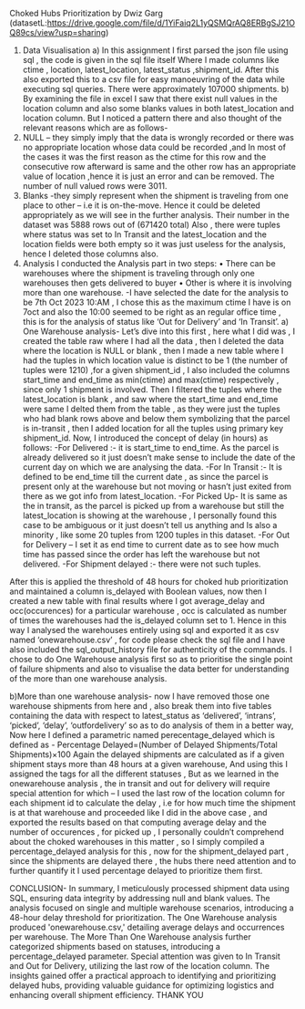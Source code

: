 Choked Hubs Prioritization by Dwiz Garg  (datasetL:https://drive.google.com/file/d/1YiFaiq2L1yQSMQrAQ8ERBgSJ21OQ89cs/view?usp=sharing)

1.	Data Visualisation 
a)	In this assignment I first parsed the json file using sql , the code is given in the sql file itself
Where I made columns like ctime , location, latest_location, latest_status ,shipment_id. After this also exported this to a csv file for easy manoeuvring of the data while executing sql queries. There were approximately 107000 shipments.
b)	By examining the file in excel I saw that there exist null values in the location column and also some blanks values in both latest_location and location column. But I noticed a pattern there and also thought of the relevant reasons which are as follows-
1.	NULL – they simply imply that the data is wrongly recorded or there was no appropriate location whose data could be recorded ,and In most of the cases it was the first reason as the ctime for this row and the consecutive row afterward is same and the other row has an appropriate value of location ,hence it is just an error and can be removed.
The number of null valued rows were 3011. 
2.	Blanks -they simply represent when the shipment is traveling from one place to other – i.e it is on-the-move. Hence it could be deleted appropriately as we will see in the further analysis. Their number in the dataset was 5888 rows out of (671420 total)
Also , there were tuples where status was set to In Transit and the latest_location and the location fields were both empty so it was just useless for the analysis, hence I deleted those columns also.
2.    Analysis 
		I conducted the Analysis part in two steps:
•	There can be warehouses where the shipment is traveling through only one warehouses then gets delivered to buyer 
•	Other is where it is involving more than one warehouse. 
-I have selected the date for the analysis to be 7th Oct 2023 10:AM , I chose this as the maximum ctime I have is on 7oct and also the 10:00 seemed to be right as an regular office time , this is for the analysis of status like ‘Out for Delivery’ and ‘In Transit’.
  a) One Warehouse analysis- Let’s dive into this first , 
		here what I did was , I created the table raw where I had all the data , then I deleted the data where the location is NULL or blank , then I made a new table where I had the tuples in which location value is distinct to be 1 (the number of tuples were 1210) ,for a given shipment_id , I also included the columns start_time and end_time as min(ctime) and max(ctime) respectively , since only 1 shipment is involved.
Then I filtered the tuples where the latest_location is blank , and saw where the start_time and end_time were same I delted them from the table , as they were just the tuples who had blank rows above and below them symbolizing that the parcel is in-transit , then I added location for all the tuples using primary key shipment_id. 
Now, I introduced the concept of delay (in hours) as follows:
-For Delivered :- it is start_time to end_time. As the parcel is already delivered so it just doesn’t make sense to include the date of the current day on which we are analysing the data.
-For In Transit :- It is defined to be end_time till the current date , as since the parcel is present only at the warehouse but not moving or hasn’t just exited from there as we got info from latest_location. 
-For Picked Up- It is same as the in transit, as the parcel is picked up from a warehouse but still the latest_location is showing at the warehouse , I personally found this case to be ambiguous or it just doesn’t tell us anything and Is also a minority , like some 20 tuples from 1200 tuples in this dataset.
-For Out for Delivery – I set it as end time to current date as to see how much time has passed since the order has left the warehouse but not delivered.
-For Shipment delayed :- there were not such tuples.

After this is applied the threshold of 48 hours for choked hub prioritization and maintained a column is_delayed with Boolean values, now then I created a new table with final results where I got average_delay and occ(occurences) for a particular warehouse , occ is calculated as number of times the warehouses had the is_delayed column set to 1. 
Hence in this way I analysed the warehouses entirely using sql and exported it as csv named ‘onewarehouse.csv’ , for code please check the sql file and I have also included the sql_output_history file for authenticity of the commands. 
I chose to do One Warehouse analysis first so as to prioritise the single point of failure shipments and also to visualise the data better for understanding of the more than one warehouse analysis.

b)More than one warehouse analysis- 
now I have removed those one warehouse shipments from here and , also break them into five tables containing the data with respect to latest_status as ‘delivered’, ‘intrans’, ‘picked’, ‘delay’, ‘outfordelivery’ so as to do analysis of them in a better way, 
Now here I defined a parametric named perecentage_delayed which is defined as - 
Percentage Delayed=(Number of Delayed Shipments/Total Shipments)×100
Again the delayed shipments are calculated as if a given shipment stays more than 48 hours at a given warehouse, 
And using this I assigned the tags for all the different statuses , 
But as we learned in the onewarehouse analysis , the in transit and out for delivery will require special attention for which –
I used the last row of the location column for each shipment id to calculate the delay , i.e for how much time the shipment is at that warehouse and proceeded like I did in the above case , and exported the results based on that computing average delay and the number of occurences , for picked up , I personally couldn’t comprehend about the choked warehouses in this matter , so I simply compiled a percentage_delayed analysis for this , now for the shipment_delayed part , since the shipments are delayed there , the hubs there need attention and to further quantify it I used percentage delayed to prioritize them first.

CONCLUSION-
		In summary, I meticulously processed shipment data using SQL, ensuring data integrity by addressing null and blank values. The analysis focused on single and multiple warehouse scenarios, introducing a 48-hour delay threshold for prioritization. The One Warehouse analysis produced 'onewarehouse.csv,' detailing average delays and occurrences per warehouse. The More Than One Warehouse analysis further categorized shipments based on statuses, introducing a percentage_delayed parameter. Special attention was given to In Transit and Out for Delivery, utilizing the last row of the location column. The insights gained offer a practical approach to identifying and prioritizing delayed hubs, providing valuable guidance for optimizing logistics and enhancing overall shipment efficiency.
THANK YOU
